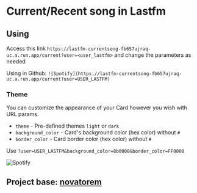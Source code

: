 # Current/Recent song in Lastfm

## Using

Access this link `https://lastfm-currentsong-fb657ujraq-uc.a.run.app/current?user=<user_lastfm>` and change the parameters as needed

Using in Github: `![Spotify](https://lastfm-currentsong-fb657ujraq-uc.a.run.app/current?user=USER_LASTFM)`

### Theme

You can customize the appearance of your Card however you wish with URL params.

- `theme` - Pre-defined themes `light` or `dark`
- `background_color` - Card's background color (hex color) without `#`
- `border_color` - Card border color (hex color) without `#`

Use `?user=USER_LASTFM&background_color=8b0000&border_color=FF0000`

![Spotify](https://lastfm-currentsong-fb657ujraq-uc.a.run.app/current?user=gabriel_ah&background_color=8b0000&border_color=FF0000)

## Project base: [novatorem](https://github.com/novatorem/novatorem)
